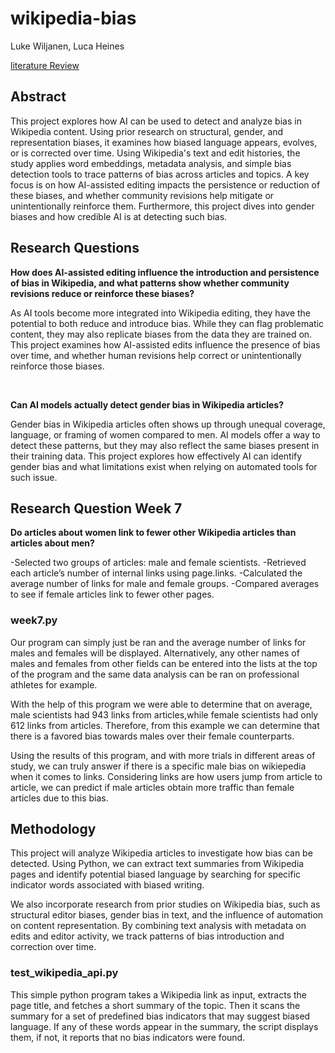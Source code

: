 # wikipedia-bias
Luke Wiljanen, Luca Heines

[literature Review](literature-review.md)


## Abstract
This project explores how AI can be used to detect and analyze bias in Wikipedia content. Using prior research on structural, gender, and representation biases, it examines how biased language appears, evolves, or is corrected over time. Using Wikipedia's text and edit histories, the study applies word embeddings, metadata analysis, and simple bias detection tools to trace patterns of bias across articles and topics. A key focus is on how AI-assisted editing impacts the persistence or reduction of these biases, and whether community revisions help mitigate or unintentionally reinforce them. Furthermore, this project dives into gender biases and how credible AI is at detecting such bias.


## Research Questions
<b>How does AI-assisted editing influence the introduction and persistence of bias in Wikipedia, and what patterns show whether community revisions reduce or reinforce these biases?</b>

As AI tools become more integrated into Wikipedia editing, they have the potential to both reduce and introduce bias. While they can flag problematic content, they may also replicate biases from the data they are trained on. This project examines how AI-assisted edits influence the presence of bias over time, and whether human revisions help correct or unintentionally reinforce those biases.

<br>

<b>Can AI models actually detect gender bias in Wikipedia articles?</b>

Gender bias in Wikipedia articles often shows up through unequal coverage, language, or framing of women compared to men. AI models offer a way to detect these patterns, but they may also reflect the same biases present in their training data. This project explores how effectively AI can identify gender bias and what limitations exist when relying on automated tools for such issue.


## Research Question Week 7
<b>Do articles about women link to fewer other Wikipedia articles than articles about men?</b>

-Selected two groups of articles: male and female scientists.
-Retrieved each article’s number of internal links using page.links.
-Calculated the average number of links for male and female groups.
-Compared averages to see if female articles link to fewer other pages.

### week7.py
Our program can simply just be ran and the average number of links for males and females will be displayed. Alternatively, any other names of males and females from other fields can be entered into the lists at the top of the program and the same data analysis can be ran on professional athletes for example.

With the help of this program we were able to determine that on average, male scientists had 943 links from articles,while female scientists had only 612 links from articles. Therefore, from this example we can determine that there is a favored bias towards males over their female counterparts.

Using the results of this program, and with more trials in different areas of study, we can truly answer if there is a specific male bias on wikiepedia when it comes to links. Considering links are how users jump from article to article, we can predict if male articles obtain more traffic than female articles due to this bias. 



## Methodology
This project will analyze Wikipedia articles to investigate how bias can be detected. Using Python, we can extract text summaries from Wikipedia pages and identify potential biased language by searching for specific indicator words associated with biased writing.

We also incorporate research from prior studies on Wikipedia bias, such as structural editor biases, gender bias in text, and the influence of automation on content representation. By combining text analysis with metadata on edits and editor activity, we track patterns of bias introduction and correction over time.

### test_wikipedia_api.py
This simple python program takes a Wikipedia link as input, extracts the page title, and fetches a short summary of the topic. Then it scans the summary for a set of predefined bias indicators that may suggest biased language. If any of these words appear in the summary, the script displays them, if not, it reports that no bias indicators were found.

